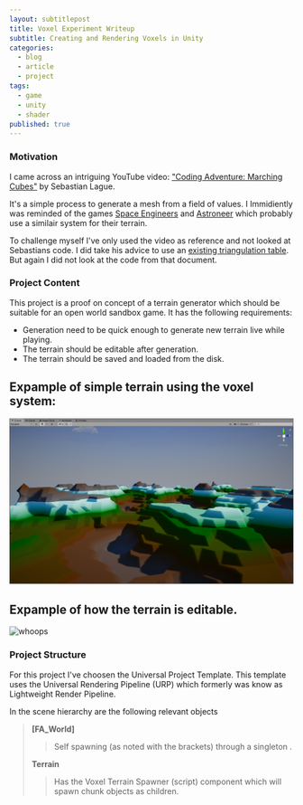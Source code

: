 ```yaml
---
layout: subtitlepost
title: Voxel Experiment Writeup
subtitle: Creating and Rendering Voxels in Unity
categories:
  - blog
  - article
  - project
tags:
  - game
  - unity
  - shader
published: true
---
```


### Motivation
I came across an intriguing YouTube video: ["Coding Adventure: Marching Cubes"](https://www.youtube.com/watch?v=M3iI2l0ltbE) by Sebastian Lague. 

It's a simple process to generate a mesh from a field of values. I Immidiently was reminded of the games [Space Engineers](https://store.steampowered.com/app/244850/Space_Engineers/) and [Astroneer](https://store.steampowered.com/app/361420/ASTRONEER/) which probably use a similair system for their terrain. 

To challenge myself I've only used the video as reference and not looked at Sebastians code. I did take his advice to use an [existing triangulation table](http://paulbourke.net/geometry/polygonise/). But again I did not look at the code from that document.


### Project Content

This project is a proof on concept of a terrain generator which should be suitable for an open world sandbox game.
It has the following requirements:
- Generation need to be quick enough to generate new terrain live while playing.
- The terrain should be editable after generation.
- The terrain should be saved and loaded from the disk.

## Expample of simple terrain using the voxel system:
![Simple Terrain without props](/images/Voxel_Terrain_Simple.png "Simple Terrain without props")

## Expample of how the terrain is editable.
![whoops](/images/404.jpg "whoops")


### Project Structure
For this project I've choosen the Universal Project Template. This template uses the Universal Rendering Pipeline (URP) which formerly was know as Lightweight Render Pipeline.

In the scene hierarchy are the following relevant objects

> **[FA_World]**
> > Self spawning (as noted with the brackets) through a singleton .
> 
> **Terrain**
> > Has the Voxel Terrain Spawner (script) component which will spawn chunk objects as children.

